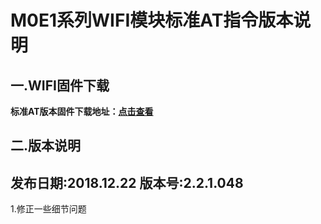 # M0E1系列WIFI模块标准AT指令版本说明

## 一.WIFI固件下载

**标准AT版本固件下载地址：[点击查看](https://share.weiyun.com/5C81bIH)**

## 二.版本说明

## 发布日期:2018.12.22 版本号:2.2.1.048

1.修正一些细节问题
